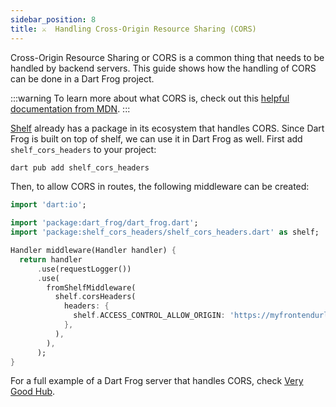 ```yaml
---
sidebar_position: 8
title: ⚔️  Handling Cross-Origin Resource Sharing (CORS)
---
```


Cross-Origin Resource Sharing or CORS is a common thing that needs to be handled by backend servers.
This guide shows how the handling of CORS can be done in a Dart Frog project.

:::warning
To learn more about what CORS is, check out this [helpful documentation from MDN](https://developer.mozilla.org/docs/Web/HTTP/CORS).
:::

[Shelf](https://pub.dev/packages/shelf) already has a package in its ecosystem that handles CORS.
Since Dart Frog is built on top of shelf, we can use it in Dart Frog as well. First add `shelf_cors_headers` to your project:

```bash
dart pub add shelf_cors_headers
```

Then, to allow CORS in routes, the following middleware can be created:

```dart
import 'dart:io';

import 'package:dart_frog/dart_frog.dart';
import 'package:shelf_cors_headers/shelf_cors_headers.dart' as shelf;

Handler middleware(Handler handler) {
  return handler
      .use(requestLogger())
      .use(
        fromShelfMiddleware(
          shelf.corsHeaders(
            headers: {
              shelf.ACCESS_CONTROL_ALLOW_ORIGIN: 'https://myfrontendurl.com',
            },
          ),
        ),
      );
}
```

For a full example of a Dart Frog server that handles CORS, check [Very Good Hub](https://github.com/VeryGoodOpenSource/very_good_hub/tree/main/api).
